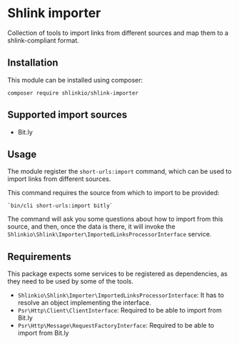 # Shlink importer

Collection of tools to import links from different sources and map them to a shlink-compliant format.

## Installation

This module can be installed using composer:

    composer require shlinkio/shlink-importer

## Supported import sources

* Bit.ly

## Usage

The module register the `short-urls:import` command, which can be used to import links from different sources.

This command requires the source from which to import to be provided:

    `bin/cli short-urls:import bitly`

The command will ask you some questions about how to import from this source, and then, once the data is there, it will invoke the `Shlinkio\Shlink\Importer\ImportedLinksProcessorInterface` service.

## Requirements

This package expects some services to be registered as dependencies, as they need to be used by some of the tools.

* `Shlinkio\Shlink\Importer\ImportedLinksProcessorInterface`: It has to resolve an object implementing the interface.
* `Psr\Http\Client\ClientInterface`: Required to be able to import from Bit.ly
* `Psr\Http\Message\RequestFactoryInterface`: Required to be able to import from Bit.ly
